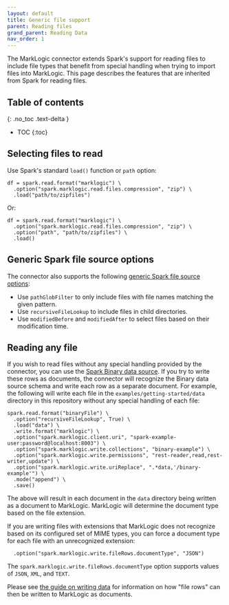```yaml
---
layout: default
title: Generic file support
parent: Reading files
grand_parent: Reading Data
nav_order: 1
---
```


The MarkLogic connector extends Spark's support for reading files to include file types that benefit from special 
handling when trying to import files into MarkLogic. This page describes the features that are inherited from 
Spark for reading files.

## Table of contents
{: .no_toc .text-delta }

- TOC
{:toc}

## Selecting files to read

Use Spark's standard `load()` function or `path` option:

```
df = spark.read.format("marklogic") \
  .option("spark.marklogic.read.files.compression", "zip") \
  .load("path/to/zipfiles")
```

Or:

```
df = spark.read.format("marklogic") \
  .option("spark.marklogic.read.files.compression", "zip") \
  .option("path", "path/to/zipfiles") \
  .load()
```

## Generic Spark file source options

The connector also supports the following 
[generic Spark file source options](https://spark.apache.org/docs/latest/sql-data-sources-generic-options.html):

- Use `pathGlobFilter` to only include files with file names matching the given pattern.
- Use `recursiveFileLookup` to include files in child directories.
- Use `modifiedBefore` and `modifiedAfter` to select files based on their modification time.

## Reading any file

If you wish to read files without any special handling provided by the connector, you can use the
[Spark Binary data source](https://spark.apache.org/docs/latest/sql-data-sources-binaryFile.html). If you try to write these rows as documents, the connector will recognize
the Binary data source schema and write each row as a separate document. For example, the following will 
write each file in the `examples/getting-started/data` directory in this repository without any special handling
of each file:

```
spark.read.format("binaryFile") \
  .option("recursiveFileLookup", True) \
  .load("data") \
  .write.format("marklogic") \
  .option("spark.marklogic.client.uri", "spark-example-user:password@localhost:8003") \
  .option("spark.marklogic.write.collections", "binary-example") \
  .option("spark.marklogic.write.permissions", "rest-reader,read,rest-writer,update") \
  .option("spark.marklogic.write.uriReplace", ".*data,'/binary-example'") \
  .mode("append") \
  .save()
```

The above will result in each document in the `data` directory being written as a document to MarkLogic. MarkLogic
will determine the document type based on the file extension. 

If you are writing files with extensions that MarkLogic does not recognize based on its configured set of MIME types, 
you can force a document type for each file with an unrecognized extension:

```
  .option("spark.marklogic.write.fileRows.documentType", "JSON")
```

The `spark.marklogic.write.fileRows.documentType` option supports values of `JSON`, `XML`, and `TEXT`. 

Please see [the guide on writing data](../../writing.md) for information on how "file rows" can then be written to
MarkLogic as documents.

